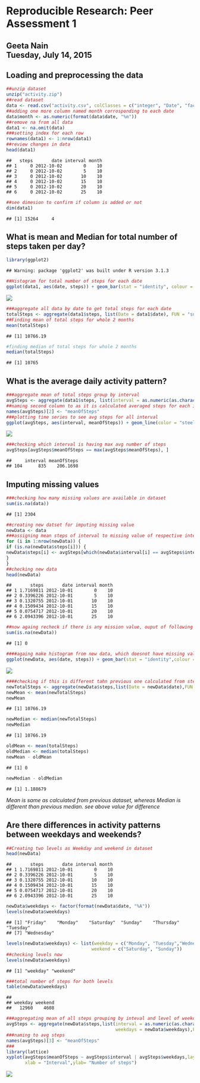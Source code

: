 # Reproducible Research: Peer Assessment 1
Geeta Nain  
Tuesday, July 14, 2015  
---
## Loading and preprocessing the data


```r
##unzip dataset
unzip("activity.zip")
##read dataset
data <- read.csv("activity.csv", colClasses = c("integer", "Date", "factor"))
##adding one more column named month corrosponding to each date
data$month <- as.numeric(format(data$date, "%m"))
##remove na from all data
data1 <- na.omit(data)
###setting index for each row
rownames(data1) <- 1:nrow(data1)
##review changes in data
head(data1)
```

```
##   steps       date interval month
## 1     0 2012-10-02        0    10
## 2     0 2012-10-02        5    10
## 3     0 2012-10-02       10    10
## 4     0 2012-10-02       15    10
## 5     0 2012-10-02       20    10
## 6     0 2012-10-02       25    10
```

```r
##see dimesion to confirm if column is added or not
dim(data1)
```

```
## [1] 15264     4
```

## What is mean and Median for total number of steps taken per day?

```r
library(ggplot2)
```

```
## Warning: package 'ggplot2' was built under R version 3.1.3
```

```r
##Histogram for total number of steps for each date
ggplot(data1, aes(date, steps)) + geom_bar(stat = "identity", colour = "steelblue", fill = "steelblue", width = 0.7) + facet_grid(. ~ month, scales = "free") + labs(title = "Histogram of Total Number of Steps Taken Each Day", x = "Date", y = "Total number of steps")
```

![](PA1_template_files/figure-html/unnamed-chunk-2-1.png) 

```r
###aggregate all data by date to get total steps for each date
totalSteps <- aggregate(data1$steps, list(Date = data1$date), FUN = "sum")$x
##Finding mean of total steps for whole 2 months
mean(totalSteps)
```

```
## [1] 10766.19
```

```r
#finding median of total steps for whole 2 months
median(totalSteps)
```

```
## [1] 10765
```
## What is the average daily activity pattern?


```r
###aggregate mean of total steps group by interval
avgSteps <- aggregate(data1$steps, list(interval = as.numeric(as.character(data1$interval))), FUN = "mean")
##naming second column to as it is calculated averaged steps for each interval
names(avgSteps)[2] <- "meanOfSteps"
###plotting time series to see avg steps for all interval
ggplot(avgSteps, aes(interval, meanOfSteps)) + geom_line(color = "steelblue", size = 0.8) + labs(title = "Time Series Plot of the 5-minute Interval", x = "5-minute intervals", y = "Average Number of Steps Taken")
```

![](PA1_template_files/figure-html/unnamed-chunk-3-1.png) 

```r
###checking which interval is having max avg number of steps
avgSteps[avgSteps$meanOfSteps == max(avgSteps$meanOfSteps), ]
```

```
##     interval meanOfSteps
## 104      835    206.1698
```
## Imputing missing values



```r
###checking how many missing values are available in dataset
sum(is.na(data))
```

```
## [1] 2304
```

```r
##creating new datset for imputing missing value 
newData <- data
###assigning mean steps of interval to missing value of respective interval
for (i in 1:nrow(newData)) {
if (is.na(newData$steps[i])) {
newData$steps[i] <- avgSteps[which(newData$interval[i] == avgSteps$interval), ]$meanOfSteps
}
}
##checking new data 
head(newData)
```

```
##       steps       date interval month
## 1 1.7169811 2012-10-01        0    10
## 2 0.3396226 2012-10-01        5    10
## 3 0.1320755 2012-10-01       10    10
## 4 0.1509434 2012-10-01       15    10
## 5 0.0754717 2012-10-01       20    10
## 6 2.0943396 2012-10-01       25    10
```

```r
##now againg recheck if there is any mission value, ouput of following should be 0
sum(is.na(newData))
```

```
## [1] 0
```

```r
####againg make histogram from new data, which doesnot have missing value in steps
ggplot(newData, aes(date, steps)) + geom_bar(stat = "identity",colour = "steelblue",fill = "steelblue",width = 0.7) + facet_grid(. ~ month, scales = "free") + labs(title = "Histogram of Total Number of Steps Taken Each Day (no missing data)", x = "Date", y = "Total number of steps")
```

![](PA1_template_files/figure-html/unnamed-chunk-4-1.png) 

```r
####checking if this is different tahn previous one calculated from step 1
newTotalSteps <- aggregate(newData$steps,list(Date = newData$date),FUN = "sum")$x
newMean <- mean(newTotalSteps)
newMean
```

```
## [1] 10766.19
```

```r
newMedian <- median(newTotalSteps)
newMedian
```

```
## [1] 10766.19
```

```r
oldMean <- mean(totalSteps)
oldMedian <- median(totalSteps)
newMean - oldMean
```

```
## [1] 0
```

```r
newMedian - oldMedian
```

```
## [1] 1.188679
```
*Mean is same as calculated from previous dataset, whereas Median is different than previous median. see above value for difference*

## Are there differences in activity patterns between weekdays and weekends?


```r
##Creating two levels as Weekday and weekend in dataset 
head(newData)
```

```
##       steps       date interval month
## 1 1.7169811 2012-10-01        0    10
## 2 0.3396226 2012-10-01        5    10
## 3 0.1320755 2012-10-01       10    10
## 4 0.1509434 2012-10-01       15    10
## 5 0.0754717 2012-10-01       20    10
## 6 2.0943396 2012-10-01       25    10
```

```r
newData$weekdays <- factor(format(newData$date, "%A"))
levels(newData$weekdays)
```

```
## [1] "Friday"    "Monday"    "Saturday"  "Sunday"    "Thursday"  "Tuesday"  
## [7] "Wednesday"
```

```r
levels(newData$weekdays) <- list(weekday = c("Monday", "Tuesday","Wednesday","Thursday", "Friday"),
                                weekend = c("Saturday", "Sunday"))
##checking levels now
levels(newData$weekdays)
```

```
## [1] "weekday" "weekend"
```

```r
###total number of steps for both levels
table(newData$weekdays)
```

```
## 
## weekday weekend 
##   12960    4608
```

```r
###aggregating mean of all steps grouping by inteval and level of weekdays
avgSteps <- aggregate(newData$steps,list(interval = as.numeric(as.character(newData$interval)),
                                         weekdays = newData$weekdays),FUN = "mean")
###naming to avg steps 
names(avgSteps)[3] <- "meanOfSteps"
###
library(lattice)
xyplot(avgSteps$meanOfSteps ~ avgSteps$interval | avgSteps$weekdays,layout = c(1, 2), type = "l",
       xlab = "Interval",ylab= "Number of steps")
```

![](PA1_template_files/figure-html/unnamed-chunk-5-1.png) 
